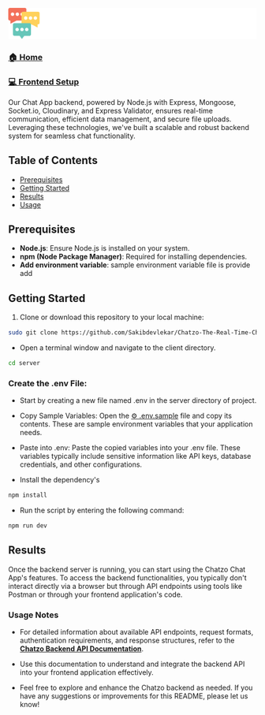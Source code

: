 ![Chatzo](/client/public/Chatzo_BE.png)

### [🏠 Home](../README.md)

### [💻 Frontend Setup](../client/README.md)

Our Chat App backend, powered by Node.js with Express, Mongoose, Socket.io, Cloudinary, and Express Validator, ensures real-time communication, efficient data management, and secure file uploads. Leveraging these technologies, we've built a scalable and robust backend system for seamless chat functionality.

## Table of Contents

-   [Prerequisites](#prerequisites)
-   [Getting Started](#getting-started)
-   [Results](#results)
-   [Usage](#usage-notes)

## Prerequisites

-   **Node.js**: Ensure Node.js is installed on your system.
-   **npm (Node Package Manager)**: Required for installing dependencies.
-   **Add environment variable**: sample environment variable file is provide add

## Getting Started

1. Clone or download this repository to your local machine:

```bash
sudo git clone https://github.com/Sakibdevlekar/Chatzo-The-Real-Time-Chatting-App.git
```

-   Open a terminal window and navigate to the client directory.

```bash
cd server
```

### **Create the .env File:**

-   Start by creating a new file named .env in the server directory of project.

-   Copy Sample Variables:
    Open the [⚙️ .env.sample](../server/sample.env) file and copy its contents. These are sample environment variables that your application needs.

-   Paste into .env:
    Paste the copied variables into your .env file. These variables typically include sensitive information like API keys, database credentials, and other configurations.

-   Install the dependency's

```javascript
npm install
```

-   Run the script by entering the following command:

```javascript
npm run dev
```

## Results

Once the backend server is running, you can start using the Chatzo Chat App's features. To access the backend functionalities, you typically don't interact directly via a browser but through API endpoints using tools like Postman or through your frontend application's code.

### Usage Notes

-   For detailed information about available API endpoints, request formats, authentication requirements, and response structures, refer to the **[Chatzo Backend API Documentation](https://api-chatzo.onrender.com/api/v1/docs/)**.

-   Use this documentation to understand and integrate the backend API into your frontend application effectively.

-   Feel free to explore and enhance the Chatzo backend as needed. If you have any suggestions or improvements for this README, please let us know!
